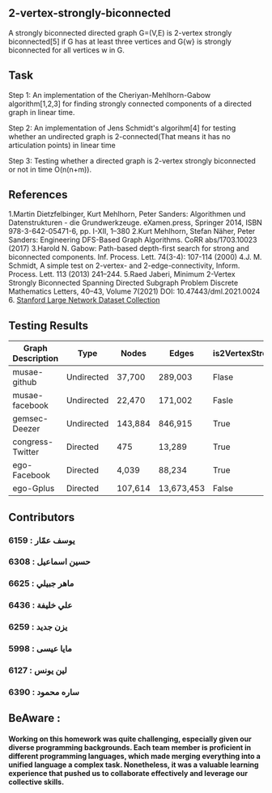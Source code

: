## 2-vertex-strongly-biconnected
A strongly biconnected directed graph G=(V,E) is 2-vertex strongly biconnected[5] if G has at least three vertices and G\{w} is strongly biconnected for all vertices w in G.

## Task
Step 1: An implementation of the Cheriyan-Mehlhorn-Gabow algorithm[1,2,3] for finding strongly connected components of a directed graph in linear time.

Step 2: An implementation of Jens Schmidt's algorihm[4] for testing whether an undirected graph is 2-connected(That means it has no articulation points) in linear time

Step 3: Testing whether a directed graph is 2-vertex strongly biconnected or not in time O(n(n+m)).

## References
1.Martin Dietzfelbinger, Kurt Mehlhorn, Peter Sanders: Algorithmen und Datenstrukturen - die Grundwerkzeuge. eXamen.press, Springer 2014, ISBN 978-3-642-05471-6, pp. I-XII, 1–380
2.Kurt Mehlhorn, Stefan Näher, Peter Sanders: Engineering DFS-Based Graph Algorithms. CoRR abs/1703.10023 (2017)
3.Harold N. Gabow: Path-based depth-first search for strong and biconnected components. Inf. Process. Lett. 74(3-4): 107-114 (2000)
4.J. M. Schmidt, A simple test on 2-vertex- and 2-edge-connectivity, Inform. Process. Lett. 113 (2013) 241–244.
5.Raed Jaberi, Minimum 2-Vertex Strongly Biconnected Spanning Directed Subgraph Problem Discrete Mathematics Letters, 40–43, Volume 7(2021) DOI: 10.47443/dml.2021.0024
6. [Stanford Large Network Dataset Collection](https://snap.stanford.edu/data/index.html)

## Testing Results

| Graph Description                                | Type       | Nodes     | Edges     | is2VertexStronglyBiconnected | 
| ------------------------------------------------ | ---------- | --------- | --------- | ---------------------------- |
| musae-github                                     | Undirected | 37,700    | 289,003   |	Flase	       	       |
| musae-facebook                                   | Undirected | 22,470    | 171,002   |	Fasle		       |	
| gemsec-Deezer                                    | Undirected | 143,884   | 846,915   |	True		       |
| congress-Twitter                                 | Directed   | 475       | 13,289    |	True		       |
| ego-Facebook                                     | Directed   | 4,039     | 88,234    |	True		       |			       
| ego-Gplus                                        | Directed   | 107,614   | 13,673,453|	False		       | 

## Contributors

### يوسف عمّار : 6159
### حسين اسماعيل : 6308
### ماهر جبيلي : 6625
### علي خليفة : 6436
### يزن جديد : 6259
### مايا عيسى : 5998
### لين يونس : 6127
### ساره محمود : 6390

## BeAware : 

#### Working on this homework was quite challenging, especially given our diverse programming backgrounds. Each team member is proficient in different programming languages, which made merging everything into a unified language a complex task. Nonetheless, it was a valuable learning experience that pushed us to collaborate effectively and leverage our collective skills.
